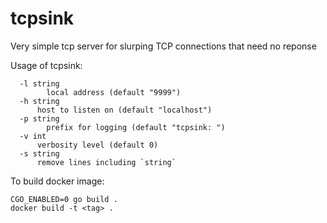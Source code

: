 # tcpsink

Very simple tcp server for slurping TCP connections that need no reponse

Usage of tcpsink:
```
  -l string
    	local address (default "9999")
  -h string
      host to listen on (default "localhost")
  -p string
    	prefix for logging (default "tcpsink: ")
  -v int
      verbosity level (default 0)
  -s string
      remove lines including `string`
```

To build docker image:
```
CGO_ENABLED=0 go build .
docker build -t <tag> .
```
